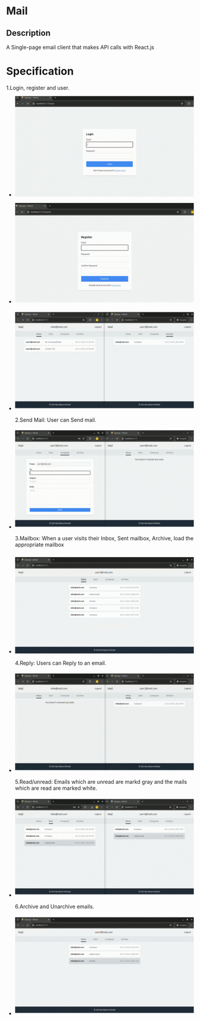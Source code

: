 # Mail

## Description

A Single-page email client that makes API calls with React.js

# Specification

1.Login, register and user.

- ![Login](./static/Login.gif)

- ![Register](./static/Register.gif)

- ![Logout](./static/Logout.gif)

  2.Send Mail: User can Send mail.

- ![Compose](./static/Compose.gif)

  3.Mailbox: When a user visits their Inbox, Sent mailbox, Archive, load the appropriate mailbox

- ![Mailbox](./static/Mailbox.gif)

  4.Reply: Users can Reply to an email.

- ![Reply](./static/Reply.gif)

  5.Read/unread: Emails which are unread are markd gray and the mails which are read are marked white.

- ![Read/Unread](./static/Read-Unread.gif)

  6.Archive and Unarchive emails.

- ![Archive/Unarchive](./static/Archive-Unarchive.gif)
